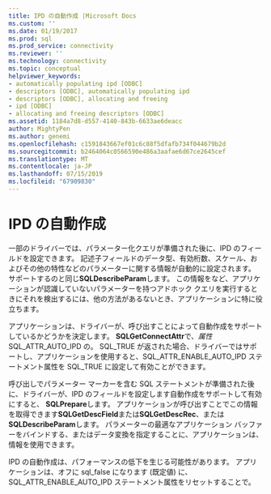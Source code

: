 ```yaml
---
title: IPD の自動作成 |Microsoft Docs
ms.custom: ''
ms.date: 01/19/2017
ms.prod: sql
ms.prod_service: connectivity
ms.reviewer: ''
ms.technology: connectivity
ms.topic: conceptual
helpviewer_keywords:
- automatically populating ipd [ODBC]
- descriptors [ODBC], automatically populating ipd
- descriptors [ODBC], allocating and freeing
- ipd [ODBC]
- allocating and freeing descriptors [ODBC]
ms.assetid: 1184a7d8-d557-4140-843b-6633ae6deacc
author: MightyPen
ms.author: genemi
ms.openlocfilehash: c1591843667ef01c6c88f5dfafb734f044679b2d
ms.sourcegitcommit: b2464064c0566590e486a3aafae6d67ce2645cef
ms.translationtype: MT
ms.contentlocale: ja-JP
ms.lasthandoff: 07/15/2019
ms.locfileid: "67909830"
---
```

# <a name="automatic-population-of-the-ipd"></a>IPD の自動作成
一部のドライバーでは、パラメーター化クエリが準備された後に、IPD のフィールドを設定できます。 記述子フィールドのデータ型、有効桁数、スケール、およびその他の特性などのパラメーターに関する情報が自動的に設定されます。 サポートするのと同じ**SQLDescribeParam**します。 この情報をなど、アプリケーションが認識していないパラメーターを持つアドホック クエリを実行するときにそれを検出するには、他の方法があるないとき、アプリケーションに特に役立ちます。  
  
 アプリケーションは、ドライバーが、呼び出すことによって自動作成をサポートしているかどうかを決定します。 **SQLGetConnectAttr**で、*属性*SQL_ATTR_AUTO_IPD の。 SQL_TRUE が返された場合、ドライバーではサポートし、アプリケーションを使用すると、SQL_ATTR_ENABLE_AUTO_IPD ステートメント属性を SQL_TRUE に設定して有効ことができます。  
  
 呼び出しでパラメーター マーカーを含む SQL ステートメントが準備された後に、ドライバーが、IPD のフィールドを設定します自動作成をサポートして有効にすると、 **SQLPrepare**します。 アプリケーションが呼び出すことでこの情報を取得できます**SQLGetDescField**または**SQLGetDescRec**、または**SQLDescribeParam**します。 パラメーターの最適なアプリケーション バッファーをバインドする、またはデータ変換を指定することに、アプリケーションは、情報を使用できます。  
  
 IPD の自動作成は、パフォーマンスの低下を生じる可能性があります。 アプリケーションは、オフに sql_false になります (既定値) に、SQL_ATTR_ENABLE_AUTO_IPD ステートメント属性をリセットすることで。
